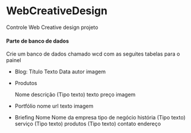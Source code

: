 # WebCreativeDesign
Controle Web Creative design projeto
#### Parte de banco de dados 
Crie um banco de dados chamado wcd com as seguites tabelas para o painel

- Blog:
  Título
  Texto
  Data
  autor
  imagem
- Produtos

  Nome
  descrição (Tipo texto)
  texto
  preço
  imagem
  
- Portfólio
  nome
  url 
  texto
  imagem
  
- Briefing 
  Nome 
  Nome da empresa
  tipo de negócio
  história (Tipo texto)
  serviço (Tipo texto)
  produtos (Tipo texto)
  contato 
  endereço 
  
  
  
  
